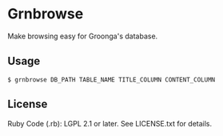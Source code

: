 # Grnbrowse

Make browsing easy for Groonga's database.

## Usage

    $ grnbrowse DB_PATH TABLE_NAME TITLE_COLUMN CONTENT_COLUMN

## License

Ruby Code (.rb): LGPL 2.1 or later. See LICENSE.txt for details.
